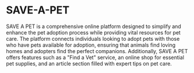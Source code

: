 # SAVE-A-PET
SAVE A PET is a comprehensive online platform designed to simplify and enhance the pet adoption process while providing vital resources for pet care. The platform connects individuals looking to adopt pets with those who have pets available for adoption, ensuring that animals find loving homes and adopters find the perfect companions. Additionally, SAVE A PET offers features such as a "Find a Vet" service, an online shop for essential pet supplies, and an article section filled with expert tips on pet care.

